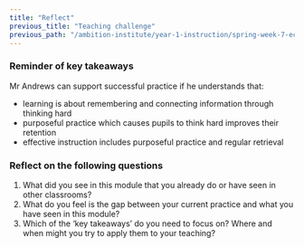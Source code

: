 ```yaml
---
title: "Reflect"
previous_title: "Teaching challenge"
previous_path: "/ambition-institute/year-1-instruction/spring-week-7-ect-teaching-challenge"
---
```





### Reminder of key takeaways
Mr Andrews can support successful practice if he understands that:
- learning is about remembering and connecting information through thinking hard 
- purposeful practice which causes pupils to think hard improves their retention 
- effective instruction includes purposeful practice and regular retrieval




### Reflect on the following questions
1. What did you see in this module that you already do or have seen in other classrooms? 
2. What do you feel is the gap between your current practice and what you have seen in this module? 
3. Which of the ‘key takeaways’ do you need to focus on? Where and when might you try to apply them to your teaching?


